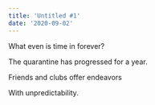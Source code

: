 ```yaml
---
title: 'Untitled #1'
date: '2020-09-02'
---
```


What even is time in forever?

The quarantine has progressed for a year.

Friends and clubs offer endeavors

With unpredictability.
